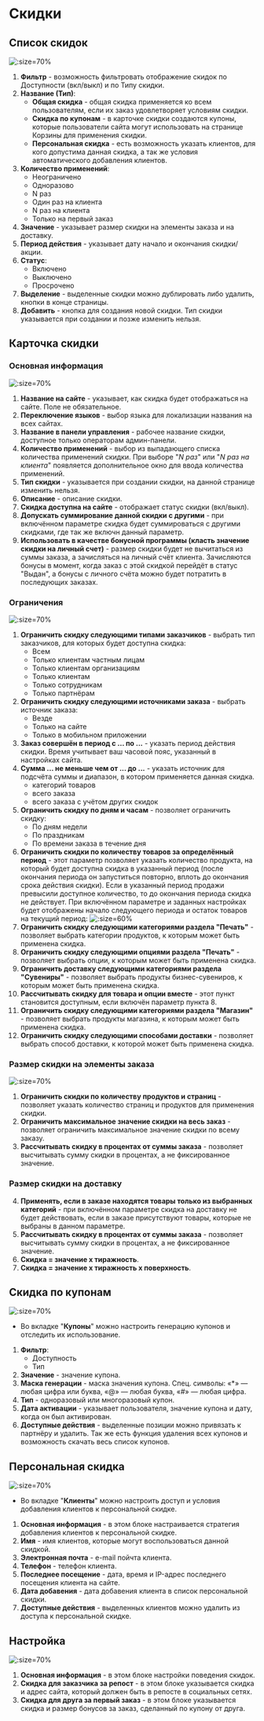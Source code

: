 # Скидки
## Список скидок
![](../_media/marketing/marketing01.png ':size=70%')
1. **Фильтр** - возможность фильтровать отображение скидок по Доступности (вкл/выкл) и по Типу скидки.
2. **Название (Тип)**:
    + **Общая скидка** - общая скидка применяется ко всем пользователям, если их заказ удовлетворяет условиям скидки.
    + **Скидка по купонам** - в карточке скидки создаются купоны, которые пользователи сайта могут использовать на странице Корзины для применения скидки.
    + **Персональная скидка** - есть возможность указать клиентов, для кого допустима данная скидка, а так же условия автоматического добавления клиентов.
3. **Количество применений**:
    + Неограничено
    + Одноразово
    + N раз
    + Один раз на клиента
    + N раз на клиента
    + Только на первый заказ
4. **Значение** - указывает размер скидки на элементы заказа и на доставку.
5. **Период действия** - указывает дату начало и окончания скидки/акции.
6. **Статус**:
    + Включено
    + Выключено
    + Просрочено
7. **Выделение** - выделенные скидки можно дублировать либо удалить, кнопки в конце страницы.
8. **Добавить** - кнопка для создания новой скидки. Тип скидки указывается при создании и позже изменить нельзя.

## Карточка скидки
### Основная информация
![](../_media/marketing/marketing02.png ':size=70%')
1. **Название на сайте** - указывает, как скидка будет отображаться на сайте. Поле не обязательное.
2. **Переключение языков** - выбор языка для локализации названия на всех сайтах.
3. **Название в панели управления** - рабочее название скидки, доступное только операторам админ-панели.
4. **Количество применений** - выбор из выпадающего списка количества применений скидки. При выборе "*N раз*" или "*N раз на клиента*" появляется дополнительное окно для ввода количества применений.
5. **Тип скидки** - указывается при создании скидки, на данной странице изменить нельзя.
6. **Описание** - описание скидки.
7. **Скидка доступна на сайте** - отображает статус скидки (вкл/выкл).
8. **Допускать суммирование данной скидки с другими** - при включённом параметре скидка будет суммироваться с другими скидками, где так же включн данный параметр.
9. **Использовать в качестве бонусной программы (класть значение скидки на личный счет)** - размер скидки будет не вычитаться из суммы заказа, а зачисляться на личный счёт клиента. Зачисляются бонусы в момент, когда заказ с этой скидкой перейдёт в статус "Выдан", а бонусы с личного счёта можно будет потратить в последующих заказах.

### Ограничения
![](../_media/marketing/marketing03.png ':size=70%')
1. **Ограничить скидку следующими типами заказчиков** - выбрать тип заказчиков, для которых будет доступна скидка:
    + Всем
    + Только клиентам частным лицам
    + Только клиентам организациям
    + Только клиентам
    + Только сотрудникам
    + Только партнёрам
2. **Ограничить скидку следующими источниками заказа** - выбрать источник заказа:
    + Везде
    + Только на сайте
    + Только в мобильном приложении
3. **Заказ совершён в период с ... по ...** - указать период действия скидки. Время учитывает ваш часовой пояс, указанный в настройках сайта.
4. **Сумма ... не меньше чем от ... до ...** - указать источник для подсчёта суммы и диапазон, в котором применяется данная скидка.
    + категорий товаров
    + всего заказа
    + всего заказа с учётом других скидок
5. **Ограничить скидку по дням и часам** - позволяет ограничить скидку:
    + По дням недели
    + По праздникам
    + По времени заказа в течение дня
6. **Ограничить скидки по количеству товаров за определённый период** - этот параметр позволяет указать количество продукта, на который будет доступна скидка в указанный период (после окончания периода он запуститься повторно, вплоть до окончания срока действия скидки). Если в указанный период продажи превысили доступное количество, то до окончания периода скидка не действует. При включённом параметре и заданных настройках будет отображены начало следующего периода и остаток товаров на текущий период:
![](../_media/marketing/marketing04.png ':size=60%')
7. **Ограничить скидку следующими категориями раздела "Печать"** - позволяет выбрать категории продуктов, к которым может быть применена скидка.
8. **Ограничить скидку следующими опциями раздела "Печать"** - позволяет выбрать опции, к которым может быть применена скидка.
9. **Ограничить доставку следующими категориями раздела "Сувениры"** - позволяет выбрать продукты бизнес-сувениров, к которым может быть применена скидка.
10. **Рассчитывать скидку для товара и опции вместе** - этот пункт становится доступным, если включён параметр пункта 8.
11. **Ограничить скидку следующими категориями раздела "Магазин"** - позволяет выбрать продукты магазина, к которым может быть применена скидка.
12. **Ограничить скидку следующими способами доставки** - позволяет выбрать способ доставки, к которой может быть применена скидка.

### Размер скидки на элементы заказа
![](../_media/marketing/marketing05.png ':size=70%')
1. **Ограничить скидки по количеству продуктов и страниц** - позволяет указать количество страниц и продуктов для применения скидки.
2. **Ограничить максимальное значение скидки на весь заказ** - позволяет ограничить максимальное значение скидки по всему заказу.
3. **Рассчитывать скидку в процентах от суммы заказа** - позволяет высчитывать сумму скидки в процентах, а не фиксированное значение.

### Размер скидки на доставку
4. **Применять, если в заказе находятся товары только из выбранных категорий** - при включённом параметре скидка на доставку не будет действовать, если в заказе присутствуют товары, которые не выбраны в данном параметре.
5. **Рассчитывать скидку в процентах от суммы заказа** - позволяет высчитывать сумму скидки в процентах, а не фиксированное значение.
6. **Скидка = значение х тиражность**.
7. **Скидка = значение х тиражность х поверхность**.

## Скидка по купонам
![](../_media/marketing/marketing06.png ':size=70%')
* Во вкладке "**Купоны**" можно настроить генерацию купонов и отследить их использование.
1. **Фильтр**:
    + Доступность
    + Тип
2. **Значение** - значение купона.
3. **Маска генерации** - маска значения купона. Спец. символы: «*» — любая цифра или буква, «@» — любая буква, «#» — любая цифра.
4. **Тип** - одноразовый или многоразовый купон.
5. **Дата активации** - указывает пользователя, значение купона и дату, когда он был активирован.
6. **Доступные действия** - выделенные позиции можно привязать к партнёру и удалить. Так же есть функция удаления всех купонов и возможность скачать весь список купонов.

## Персональная скидка
![](../_media/marketing/marketing07.png ':size=70%')
* Во вкладке "**Клиенты**" можно настроить доступ и условия добавления клиентов к персональной скидке.
1. **Основная информация** - в этом блоке настраивается стратегия добавления клиентов к персональной скидке.
2. **Имя** - имя клиентов, которые могут воспользоваться данной скидкой.
3. **Электронная почта** - e-mail пойчта клиента.
4. **Телефон** - телефон клиента.
5. **Последнее посещение** - дата, время и IP-адрес последнего посещения клиента на сайте.
6. **Дата добавения** - дата добавения клиента в список персональной скидки.
7. **Доступные действия** - выделенных клиентов можно удалить из доступа к персональной скидке.

## Настройка
![](../_media/marketing/marketing08.png ':size=70%')
1. **Основная информация** - в этом блоке настройки поведения скидок.
2. **Скидка для заказчика за репост** - в этом блоке указывается скидка и адрес сайта, который должен быть в репосте в социальных сетях.
3. **Скидка для друга за первый заказ** - в этом блоке указывается скидка и размер бонусов за заказ, сделанный по купону от друга.